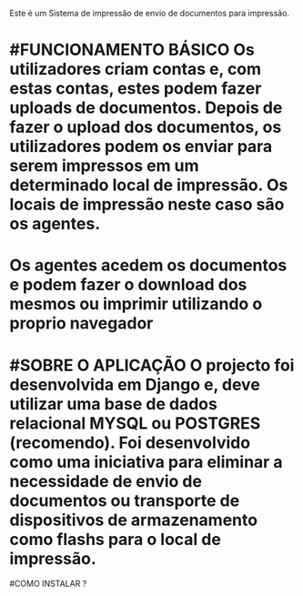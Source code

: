 Este é um Sistema de impressão de envio de documentos para impressão.

#FUNCIONAMENTO BÁSICO
Os utilizadores criam contas e, com estas contas, estes podem fazer uploads de documentos. Depois de fazer o upload dos documentos, os utilizadores podem os enviar para serem impressos em um determinado local de impressão.
Os locais de impressão neste caso são os agentes.
===============================================================================================
Os agentes acedem os documentos e podem fazer o download dos mesmos ou imprimir utilizando o proprio navegador
===============================================================================================

#SOBRE O APLICAÇÃO
O projecto foi desenvolvida em Django e, deve utilizar uma base de dados relacional MYSQL ou POSTGRES (recomendo).
Foi desenvolvido como uma iniciativa para eliminar a necessidade de envio de documentos ou transporte de dispositivos de armazenamento como flashs para o local de impressão.
===============================================================================================

#COMO INSTALAR ?

